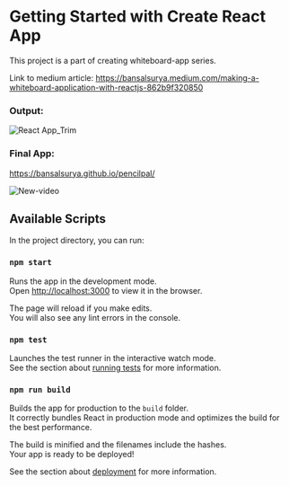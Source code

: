 # Getting Started with Create React App

This project is a part of creating whiteboard-app series.

Link to medium article: https://bansalsurya.medium.com/making-a-whiteboard-application-with-reactjs-862b9f320850

### Output:

![React App_Trim](https://user-images.githubusercontent.com/42608756/123518903-bd6ef900-d6c5-11eb-8c82-1949bce4d100.gif)

### Final App:

https://bansalsurya.github.io/pencilpal/


![New-video](https://user-images.githubusercontent.com/42608756/123520542-de881780-d6ce-11eb-92c8-cca0ad35fde9.gif)


## Available Scripts

In the project directory, you can run:

### `npm start`

Runs the app in the development mode.\
Open [http://localhost:3000](http://localhost:3000) to view it in the browser.

The page will reload if you make edits.\
You will also see any lint errors in the console.

### `npm test`

Launches the test runner in the interactive watch mode.\
See the section about [running tests](https://facebook.github.io/create-react-app/docs/running-tests) for more information.

### `npm run build`

Builds the app for production to the `build` folder.\
It correctly bundles React in production mode and optimizes the build for the best performance.

The build is minified and the filenames include the hashes.\
Your app is ready to be deployed!

See the section about [deployment](https://facebook.github.io/create-react-app/docs/deployment) for more information.
